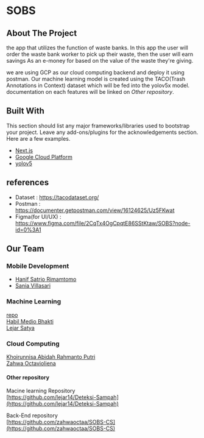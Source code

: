 # SOBS

<!-- ABOUT THE PROJECT -->
## About The Project
the app that utilizes the function of waste banks. In this app the user will order the waste bank worker to pick up their waste, then the user will earn savings As an e-money for based on the value of the waste they're giving. 

we are using GCP as our cloud computing backend and deploy it using postman. Our machine learning model is created using the TACO(Trash Annotations in Context) dataset which will be fed into the yolov5x model. documentation on each features will be linked on *Other repository*.

## Built With
This section should list any major frameworks/libraries used to bootstrap your project. Leave any add-ons/plugins for the acknowledgements section. Here are a few examples.
* [Next.js](https://kotlinlang.org/docs/android-overview.html)
* [Google Cloud Platform](https://cloud.google.com/)
* [yolov5](https://docs.ultralytics.com/quick-start/)

## references
* Dataset 	: https://tacodataset.org/
* Postman	: https://documenter.getpostman.com/view/16124625/Uz5FKwat 
* Figma(for UI/UX)		: https://www.figma.com/file/2CqTx4OgCpqtE86SStKtaw/SOBS?node-id=0%3A1

<!-- Our Team Member -->
## Our Team

### Mobile Development
* [Hanif Satrio Rimamtomo](https://github.com/Shortfire13)
* [Sania Villasari](https://github.com/saniaavs)

### Machine Learning
[repo](https://github.com/lejar14/Deteksi-Sampah) <br />
[Habil Medio Bhakti](https://github.com/HabilMB) <br />
[Lejar Satya](https://github.com/lejar14)

### Cloud Computing 
[Khoirunnisa Abidah Rahmanto Putri](https://github.com/khrnsaptri) <br />
[Zahwa Octavioliena](https://github.com/zahwaoctaa)

#### Other repository
Macine learning Repository <br />
[https://github.com/lejar14/Deteksi-Sampah](https://github.com/lejar14/Deteksi-Sampah)

Back-End repository <br />
[https://github.com/zahwaoctaa/SOBS-CS](https://github.com/zahwaoctaa/SOBS-CS)
